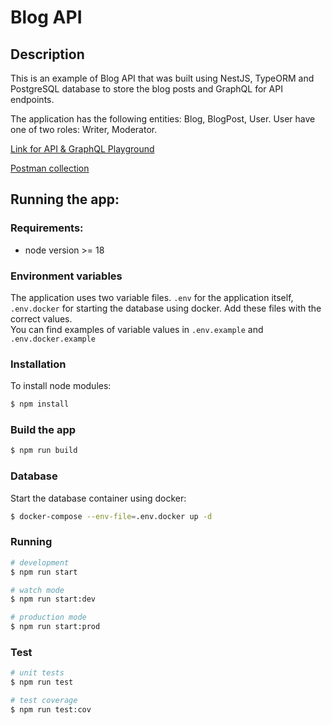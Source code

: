 # Blog API

## Description

This is an example of Blog API that was built using NestJS, TypeORM and PostgreSQL database to store the blog posts and GraphQL for API endpoints.

The application has the following entities: Blog, BlogPost, User.
User have one of two roles: Writer, Moderator.

[Link for API & GraphQL Playground](https://white-breeze-1258.fly.dev/graphql)

[Postman collection](https://elements.getpostman.com/redirect?entityId=28139206-ed413d98-a796-4633-a047-235b5e040537&entityType=collection)

## Running the app:

### Requirements:

- node version >= 18

### Environment variables

The application uses two variable files. `.env` for the application itself, `.env.docker` for starting the database using docker. Add these files with the correct values.  
You can find examples of variable values in `.env.example` and `.env.docker.example` 

### Installation

To install node modules:

```bash
$ npm install
```

### Build the app

```bash
$ npm run build
```

### Database

Start the database container using docker:

```bash
$ docker-compose --env-file=.env.docker up -d 
```

### Running

```bash
# development
$ npm run start

# watch mode
$ npm run start:dev

# production mode
$ npm run start:prod
```

### Test

```bash
# unit tests
$ npm run test

# test coverage
$ npm run test:cov
```
